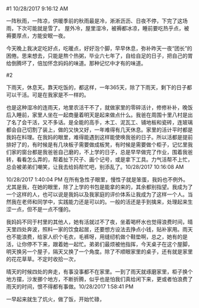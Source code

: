 #1
10/28/2017 9:16:12 AM 


一阵秋雨，一阵凉，供暖季前的秋雨最是冷，淅淅沥沥、日夜不停，下完了这场雨，下次可能就是雪了。
屋外冷，屋里湿冷，被褥都冰凉，睡前要吃热乎点，被褥要厚点，方能安眠一夜。


今天晚上我决定吃好点，吃暖点，好好泡个脚，早早休息，弥补昨天一夜“团长”的困倦。思来想去，只能是熬个热粥，毕业六七年了，自给自足的日子，把自己的胃给倒腾坏了，倍加怀念妈妈的味道。那种记忆中才有的味道。

#2

下雨天，休息天。靠天吃饭的，都这样，一年365天，除了下雨天，剩下的日子都可以干活。可是在我家是不一样的。



也是这种湿冷的连雨天，地里农活干不了，就做家里的零碎活计，修修补补，晚饭后入睡前，家里人坐在一起商量着明天是起来做点什么。我爸在周围十里八村是出了名了会干活，又不多话。是全能的高手，木工、泥瓦工、铺地板和瓷砖，连玻璃都会自己切割了装上，做的又快又好，一年难得有几天休息。家里的活计平时都是我妈在料理。在我妈的眼里，难得能遇到这样能使唤我爸的日子。所以活都是提前排好了的，有时候是有几块板子需要做成板凳，有时候是需要做个柜子，记忆里我们家的窗台都是我爸爸自己磨的，不上学的日子，总是早早做完了作业，围着我爸转，看看怎么弄的，帮着扯下尺子、画个记号，或是拿下工具。力气活帮不上忙，总会被弟弟们嘲笑，让我去给妈帮忙吧，别添乱了。10/28/2017 10:16:08 AM 



10/28/2017 1:40:04 PM 在所有急性子眼里，慢性子就是笨蛋，我妈也不例外。尤其是我，在她的眼里，除了上学的书包是能拿的来的，其余都别指望。我成为了一个这样的人，也可以说是我妈以及我家庭的评价体系让我成为了这样一个人。当然我在老师和同学中，实践能力还是可以的。一般的活还是手到擒来，处理起来生涩一点，但不是一点不懂的。


我妈妈不同于村里的其他人，她有活就过不了夜，坐着喝杯水也觉得浪费时间，晴天里四处奔波，照料一家的饮食起居，还要想方设法去挣点小钱，贴补家用。雨天也不能浪费，给家人织个毛衣，毛裤呀，用缝纫机做个鞋垫啊，总之，她有的是活，让你停不下来，跟着她一起忙。弟弟们最烦被他指挥，今天桌子在这个屋脚，明天换另一个屋子，隔天又换了一个角度。除了不顺眼家里的桌子，还有就是家里的花花草草。不定时收拾一次，



晴天的时候四处的奔走，有事没事都不在家里。一到了雨天就琢磨家里，柜子换个地方摆，沙发挪个地方，不断折腾，似乎也是怕我们真给闲下来，更或者怕浪费了雨天的时间，恨不得都有事做。10/28/2017 1:58:41 PM 







一早起来就生了炕火，做了饭，开始忙碌，